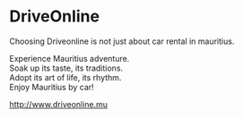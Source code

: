 # DriveOnline

Choosing Driveonline is not just about car rental in mauritius.

Experience Mauritius adventure.<br>
Soak up its taste, its traditions.<br>
Adopt its art of life, its rhythm.<br>
Enjoy Mauritius by car!

http://www.driveonline.mu
